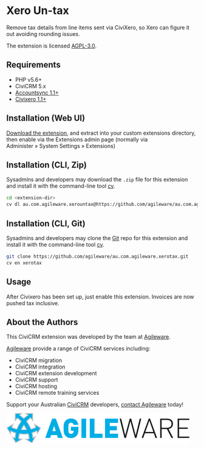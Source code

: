 # Xero Un-tax

Remove tax details from line items sent via CiviXero, so Xero can figure it out
avoiding rounding issues.

The extension is licensed [AGPL-3.0](LICENSE.txt).

## Requirements

* PHP v5.6+
* CiviCRM 5.x
* [Accountsync 1.1+](https://github.com/eileenmcnaughton/nz.co.fuzion.accountsync)
* [Civixero 1.1+](https://github.com/eileenmcnaughton/nz.co.fuzion.civixero)

## Installation (Web UI)

[Download the extension](https://github.com/agileware/au.com.agileware.xerountax/archive/master.zip),
and extract into your custom extensions directory, then enable via the
Extensions admin page (normally via Administer » System Settings » Extensions)

## Installation (CLI, Zip)

Sysadmins and developers may download the `.zip` file for this extension and
install it with the command-line tool [cv](https://github.com/civicrm/cv).

```bash
cd <extension-dir>
cv dl au.com.agileware.xerountax@https://github.com/agileware/au.com.agileware.xerountax/archive/master.zip
```

## Installation (CLI, Git)

Sysadmins and developers may clone the [Git](https://en.wikipedia.org/wiki/Git)
repo for this extension and install it with the command-line tool
[cv](https://github.com/civicrm/cv).

```bash
git clone https://github.com/agileware/au.com.agileware.xerotax.git
cv en xerotax
```

## Usage

After Civixero has been set up, just enable this extension.  Invoices are now pushed tax inclusive.

About the Authors
-----------------

This CiviCRM extension was developed by the team at [Agileware](https://agileware.com.au).

[Agileware](https://agileware.com.au) provide a range of CiviCRM services including:

  * CiviCRM migration
  * CiviCRM integration
  * CiviCRM extension development
  * CiviCRM support
  * CiviCRM hosting
  * CiviCRM remote training services

Support your Australian [CiviCRM](https://civicrm.org) developers, [contact Agileware](https://agileware.com.au/contact) today!

![Agileware](logo/agileware-logo.png)